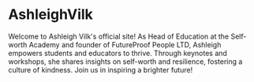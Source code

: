 # AshleighVilk
Welcome to Ashleigh Vilk's official site! As Head of Education at the Self-worth Academy and founder of FutureProof People LTD, Ashleigh empowers students and educators to thrive. Through keynotes and workshops, she shares insights on self-worth and resilience, fostering a culture of kindness. Join us in inspiring a brighter future!

